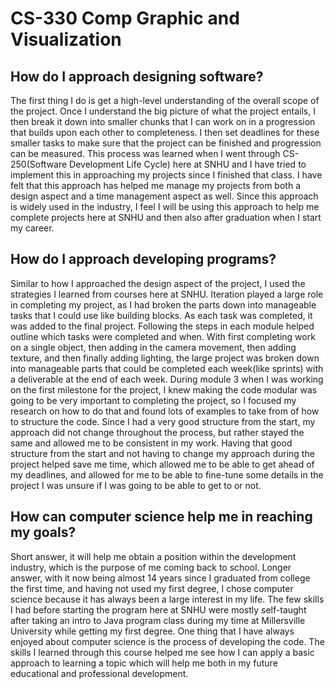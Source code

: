 # CS-330 Comp Graphic and Visualization

## How do I approach designing software?
 The first thing I do is get a high-level understanding of the overall scope of the project. Once I understand the big picture of what the project entails, I then break it down into smaller chunks that I can work on in a progression that builds upon each other to completeness. I then set deadlines for these smaller tasks to make sure that the project can be finished and progression can be measured. This process was learned when I went through CS-250(Software Development Life Cycle) here at SNHU and I have tried to implement this in approaching my projects since I finished that class. I have felt that this approach has helped me manage my projects from both a design aspect and a time management aspect as well. Since this approach is widely used in the industry, I feel I will be using this approach to help me complete projects here at SNHU and then also after graduation when I start my career.

## How do I approach developing programs?
Similar to how I approached the design aspect of the project, I used the strategies I learned from courses here at SNHU. Iteration played a large role in completing my project, as I had broken the parts down into manageable tasks that I could use like building blocks. As each task was completed, it was added to the final project. Following the steps in each module helped outline which tasks were completed and when. With first completing work on a single object, then adding in the camera movement, then adding texture, and then finally adding lighting, the large project was broken down into manageable parts that could be completed each week(like sprints) with a deliverable at the end of each week. During module 3 when I was working on the first milestone for the project, I knew making the code modular was going to be very important to completing the project, so I focused my research on how to do that and found lots of examples to take from of how to structure the code. Since I had a very good structure from the start, my approach did not change throughout the process, but rather stayed the same and allowed me to be consistent in my work. Having that good structure from the start and not having to change my approach during the project helped save me time, which allowed me to be able to get ahead of my deadlines, and allowed for me to be able to fine-tune some details in the project I was unsure if I was going to be able to get to or not.

## How can computer science help me in reaching my goals?
Short answer, it will help me obtain a position within the development industry, which is the purpose of me coming back to school. Longer answer, with it now being almost 14 years since I graduated from college the first time, and having not used my first degree, I chose computer science because it has always been a large interest in my life. The few skills I had before starting the program here at SNHU were mostly self-taught after taking an intro to Java program class during my time at Millersville University while getting my first degree. One thing that I have always enjoyed about computer science is the process of developing the code. The skills I learned through this course helped me see how I can apply a basic approach to learning a topic which will help me both in my future educational and professional development. 

